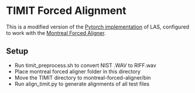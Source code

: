 # TIMIT Forced Alignment
This is a modified version of the [Pytorch implementation](https://github.com/AzizCode92/Listen-Attend-and-Spell-Pytorch) of LAS, configured to work with the [Montreal Forced Aligner](https://github.com/MontrealCorpusTools/Montreal-Forced-Aligner).

## Setup
- Run timit_preprocess.sh to convert NIST .WAV to RIFF.wav
- Place montreal forced aligner folder in this directory
- Move the TIMIT directory to montreal-forced-aligner/bin
- Run align_timit.py to generate alignments of all test files
